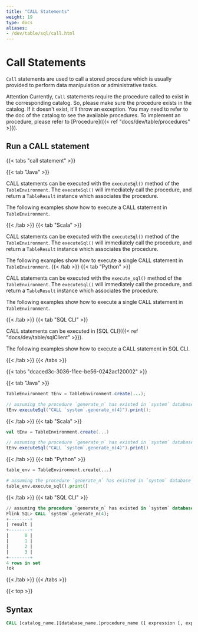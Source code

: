 ```yaml
---
title: "CALL Statements"
weight: 19
type: docs
aliases:
- /dev/table/sql/call.html
---
```

<!--
Licensed to the Apache Software Foundation (ASF) under one
or more contributor license agreements.  See the NOTICE file
distributed with this work for additional information
regarding copyright ownership.  The ASF licenses this file
to you under the Apache License, Version 2.0 (the
"License"); you may not use this file except in compliance
with the License.  You may obtain a copy of the License at

  http://www.apache.org/licenses/LICENSE-2.0

Unless required by applicable law or agreed to in writing,
software distributed under the License is distributed on an
"AS IS" BASIS, WITHOUT WARRANTIES OR CONDITIONS OF ANY
KIND, either express or implied.  See the License for the
specific language governing permissions and limitations
under the License.
-->

# Call Statements

`Call` statements are used to call a stored procedure which is usually provided to perform data manipulation or administrative tasks.

<span class="label label-danger">Attention</span> Currently, `Call` statements require the procedure called to exist in the corresponding catalog. So, please make sure the procedure exists in the catalog. 
If it doesn't exist, it'll throw an exception. You may need to refer to the doc of the catalog to see the available procedures. To implement an procedure, please refer to [Procedure]({{< ref "docs/dev/table/procedures" >}}).

## Run a CALL statement

{{< tabs "call statement" >}}

{{< tab "Java" >}}

CALL statements can be executed with the `executeSql()` method of the `TableEnvironment`. The `executeSql()` will immediately call the procedure, and return a `TableResult` instance which associates the procedure.

The following examples show how to execute a CALL statement in `TableEnvironment`.

{{< /tab >}}
{{< tab "Scala" >}}

CALL statements can be executed with the `executeSql()` method of the `TableEnvironment`. The `executeSql()` will immediately call the procedure, and return a `TableResult` instance which associates the procedure.

The following examples show how to execute a single CALL statement in `TableEnvironment`.
{{< /tab >}}
{{< tab "Python" >}}

CALL statements can be executed with the `execute_sql()` method of the `TableEnvironment`. The `executeSql()` will immediately call the procedure, and return a `TableResult` instance which associates the procedure.

The following examples show how to execute a single CALL statement in `TableEnvironment`.

{{< /tab >}}
{{< tab "SQL CLI" >}}

CALL statements can be executed in [SQL CLI]({{< ref "docs/dev/table/sqlClient" >}}).

The following examples show how to execute a CALL statement in SQL CLI.

{{< /tab >}}
{{< /tabs >}}

{{< tabs "dcaced3c-3036-11ee-be56-0242ac120002" >}}

{{< tab "Java" >}}
```java
TableEnvironment tEnv = TableEnvironment.create(...);

// assuming the procedure `generate_n` has existed in `system` database of the current catalog
tEnv.executeSql("CALL `system`.generate_n(4)").print();
```
{{< /tab >}}
{{< tab "Scala" >}}
```scala
val tEnv = TableEnvironment.create(...)

// assuming the procedure `generate_n` has existed in `system` database of the current catalog
tEnv.executeSql("CALL `system`.generate_n(4)").print()
```
{{< /tab >}}
{{< tab "Python" >}}
```python
table_env = TableEnvironment.create(...)

# assuming the procedure `generate_n` has existed in `system` database of the current catalog
table_env.execute_sql().print()
```
{{< /tab >}}
{{< tab "SQL CLI" >}}
```sql
// assuming the procedure `generate_n` has existed in `system` database of the current catalog
Flink SQL> CALL `system`.generate_n(4);
+--------+
| result |
+--------+
|      0 |
|      1 |
|      2 |
|      3 |    
+--------+
4 rows in set
!ok
```
{{< /tab >}}
{{< /tabs >}}

{{< top >}}

## Syntax

```sql
CALL [catalog_name.][database_name.]procedure_name ([ expression [, expression]* ] )
```

